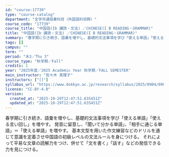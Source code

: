 ```yaml
---
id: "course:17739"
type: "course-catalog"
department: "全学共通授業科目（外国語科目群）"
course_code: "17739"
course_title: "中国語(Ib 講読・文法) ／CHINESE(I B READING・GRAMMAR)"
title: "中国語(Ib 講読・文法) ／CHINESE(I B READING・GRAMMAR)"
summary: "春学期に引き続き、語彙を増やし、基礎的文法事項を学び「使える単語」「使える言い回し」を増やす。 発音に留意し、「聞いて分かる単語」、「相手に通じる単語」＝「使える単語」を増やす。 基本文型を用いた作文練習などのドリルを通じて意識を定着させ中…"
tags: []
campus: ""
term: ""
period: "木3／Thu 3"
course_type: "秋学期／Fall"
credits: 1
year: "2025年度／2025 Academic Year 秋学期／FALL SEMESTER"
main_instructor: "佐々木 真理子"
instructors: ["[]"]
syllabus_url: "https://www.dokkyo.ac.jp/research/syllabus/2025/0904/0904_17739_ja_JP.html"
license: "CC-BY-4.0"
version:
  created_at: "2025-10-29T12:47:51.635451Z"
  updated_at: "2025-10-29T12:47:51.635451Z"
---
```

春学期に引き続き、語彙を増やし、基礎的文法事項を学び「使える単語」「使える言い回し」を増やす。 発音に留意し、「聞いて分かる単語」、「相手に通じる単語」＝「使える単語」を増やす。 基本文型を用いた作文練習などのドリルを通じて意識を定着させ中国語の初級レベルの文法ルールを身につける。 それによって平易な文章の読解力をつけ、併せて「文を書く」「話す」などの発信できる力を見につける。
